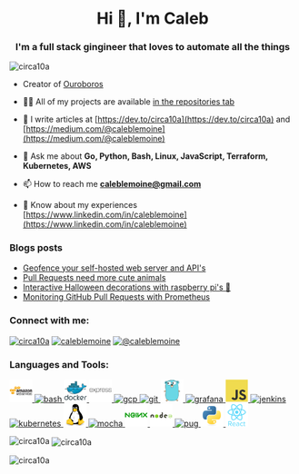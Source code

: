 <h1 align="center">Hi 👋, I'm Caleb</h1>
<h3 align="center">I'm a full stack gingineer that loves to automate all the things</h3>

<p align="left"> <img src="https://komarev.com/ghpvc/?username=circa10a&label=Profile%20views&color=0e75b6&style=flat" alt="circa10a" /> </p>

- Creator of [Ouroboros](https://github.com/pyouroboros/ouroboros)

- 👨‍💻 All of my projects are available [in the repositories tab](https://github.com/circa10a?tab=repositories)

- 📝  I write articles at [https://dev.to/circa10a](https://dev.to/circa10a) and [https://medium.com/@caleblemoine](https://medium.com/@caleblemoine)

- 💬 Ask me about **Go, Python, Bash, Linux, JavaScript, Terraform, Kubernetes, AWS**

- 📫 How to reach me **caleblemoine@gmail.com**

- 📄 Know about my experiences [https://www.linkedin.com/in/caleblemoine](https://www.linkedin.com/in/caleblemoine)

### Blogs posts
<!-- BLOG-POST-LIST:START -->
- [Geofence your self-hosted web server and API&#39;s](https://dev.to/circa10a/geofence-your-self-hosted-apis-4jfn)
- [Pull Requests need more cute animals](https://dev.to/circa10a/pull-requests-need-more-cute-animals-3oi0)
- [Interactive Halloween decorations with raspberry pi&#39;s 🎃](https://dev.to/circa10a/interactive-halloween-decorations-with-raspberry-pis-24el)
- [Monitoring GitHub Pull Requests with Prometheus](https://dev.to/circa10a/monitoring-github-pull-requests-with-prometheus-57p2)
<!-- BLOG-POST-LIST:END -->

<h3 align="left">Connect with me:</h3>
<p align="left">
<a href="https://dev.to/circa10a" target="blank"><img align="center" src="https://cdn.jsdelivr.net/npm/simple-icons@3.0.1/icons/dev-dot-to.svg" alt="circa10a" height="30" width="40" /></a>
<a href="https://linkedin.com/in/caleblemoine" target="blank"><img align="center" src="https://cdn.jsdelivr.net/npm/simple-icons@3.0.1/icons/linkedin.svg" alt="caleblemoine" height="30" width="40" /></a>
<a href="https://medium.com/@caleblemoine" target="blank"><img align="center" src="https://cdn.jsdelivr.net/npm/simple-icons@3.0.1/icons/medium.svg" alt="@caleblemoine" height="30" width="40" /></a>
</p>

<h3 align="left">Languages and Tools:</h3>
<p align="left"> <a href="https://aws.amazon.com" target="_blank"> <img src="https://raw.githubusercontent.com/devicons/devicon/master/icons/amazonwebservices/amazonwebservices-original-wordmark.svg" alt="aws" width="40" height="40"/> </a> <a href="https://www.gnu.org/software/bash/" target="_blank"> <img src="https://www.vectorlogo.zone/logos/gnu_bash/gnu_bash-icon.svg" alt="bash" width="40" height="40"/> </a> <a href="https://www.docker.com/" target="_blank"> <img src="https://raw.githubusercontent.com/devicons/devicon/master/icons/docker/docker-original-wordmark.svg" alt="docker" width="40" height="40"/> </a> <a href="https://expressjs.com" target="_blank"> <img src="https://raw.githubusercontent.com/devicons/devicon/master/icons/express/express-original-wordmark.svg" alt="express" width="40" height="40"/> </a> <a href="https://cloud.google.com" target="_blank"> <img src="https://www.vectorlogo.zone/logos/google_cloud/google_cloud-icon.svg" alt="gcp" width="40" height="40"/> </a> <a href="https://git-scm.com/" target="_blank"> <img src="https://www.vectorlogo.zone/logos/git-scm/git-scm-icon.svg" alt="git" width="40" height="40"/> </a> <a href="https://golang.org" target="_blank"> <img src="https://raw.githubusercontent.com/devicons/devicon/master/icons/go/go-original.svg" alt="go" width="40" height="40"/> </a> <a href="https://grafana.com" target="_blank"> <img src="https://www.vectorlogo.zone/logos/grafana/grafana-icon.svg" alt="grafana" width="40" height="40"/> </a> <a href="https://developer.mozilla.org/en-US/docs/Web/JavaScript" target="_blank"> <img src="https://raw.githubusercontent.com/devicons/devicon/master/icons/javascript/javascript-original.svg" alt="javascript" width="40" height="40"/> </a> <a href="https://www.jenkins.io" target="_blank"> <img src="https://www.vectorlogo.zone/logos/jenkins/jenkins-icon.svg" alt="jenkins" width="40" height="40"/> </a> <a href="https://kubernetes.io" target="_blank"> <img src="https://www.vectorlogo.zone/logos/kubernetes/kubernetes-icon.svg" alt="kubernetes" width="40" height="40"/> </a> <a href="https://www.linux.org/" target="_blank"> <img src="https://raw.githubusercontent.com/devicons/devicon/master/icons/linux/linux-original.svg" alt="linux" width="40" height="40"/> </a> <a href="https://mochajs.org" target="_blank"> <img src="https://www.vectorlogo.zone/logos/mochajs/mochajs-icon.svg" alt="mocha" width="40" height="40"/> </a> <a href="https://www.nginx.com" target="_blank"> <img src="https://raw.githubusercontent.com/devicons/devicon/master/icons/nginx/nginx-original.svg" alt="nginx" width="40" height="40"/> </a> <a href="https://nodejs.org" target="_blank"> <img src="https://raw.githubusercontent.com/devicons/devicon/master/icons/nodejs/nodejs-original-wordmark.svg" alt="nodejs" width="40" height="40"/> </a> <a href="https://pugjs.org" target="_blank"> <img src="https://cdn.worldvectorlogo.com/logos/pug.svg" alt="pug" width="40" height="40"/> </a> <a href="https://www.python.org" target="_blank"> <img src="https://raw.githubusercontent.com/devicons/devicon/master/icons/python/python-original.svg" alt="python" width="40" height="40"/> </a> <a href="https://reactjs.org/" target="_blank"> <img src="https://raw.githubusercontent.com/devicons/devicon/master/icons/react/react-original-wordmark.svg" alt="react" width="40" height="40"/> </a> </p>

<p><img align="left" src="https://github-readme-stats.vercel.app/api/top-langs?username=circa10a&show_icons=true&locale=en&layout=compact" alt="circa10a" /></p>

<p>&nbsp;<img align="center" src="https://github-readme-stats.vercel.app/api?username=circa10a&show_icons=true&locale=en" alt="circa10a" /></p>

<p><img align="center" src="https://github-readme-streak-stats.herokuapp.com/?user=circa10a&" alt="circa10a" /></p>
